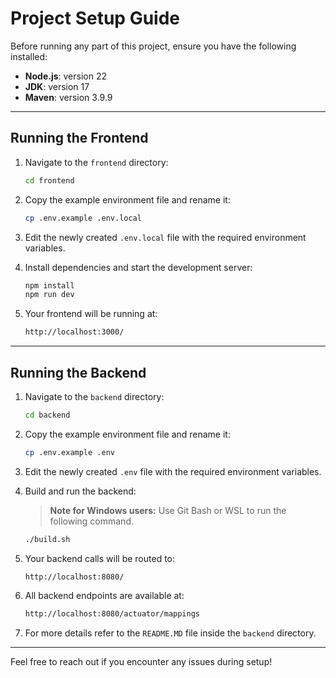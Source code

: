 # Project Setup Guide

Before running any part of this project, ensure you have the following installed:

- **Node.js**: version 22
- **JDK**: version 17
- **Maven**: version 3.9.9

---

## Running the Frontend

1. Navigate to the `frontend` directory:
   ```bash
   cd frontend
   ```

2. Copy the example environment file and rename it:
   ```bash
   cp .env.example .env.local
   ```

3. Edit the newly created `.env.local` file with the required environment variables.

4. Install dependencies and start the development server:
   ```bash
   npm install
   npm run dev
   ```

5. Your frontend will be running at:
   ```bash
   http://localhost:3000/
   ```

---

## Running the Backend

1. Navigate to the `backend` directory:
   ```bash
   cd backend
   ```

2. Copy the example environment file and rename it:
   ```bash
   cp .env.example .env
   ```

3. Edit the newly created `.env` file with the required environment variables.

4. Build and run the backend:
   > **Note for Windows users:** Use Git Bash or WSL to run the following command.
   ```bash
   ./build.sh
   ```

5. Your backend calls will be routed to:
   ```bash
   http://localhost:8080/
   ```

6. All backend endpoints are available at:
   ```bash
   http://localhost:8080/actuator/mappings
   ```

7. For more details refer to the `README.MD` file inside the `backend` directory.

---

Feel free to reach out if you encounter any issues during setup!